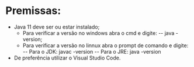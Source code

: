 # Premissas:
- Java 11 deve ser ou estar instalado;
  -  Para  verificar a versão no windows abra o cmd e digite:
    --  java -version;
  -  Para verificar a versão no  linnux abra o prompt de comando e digite:
    --  Para o JDK: javac -version
    --  Para o JRE: java -version
- De preferência  utilizar o Visual Studio Code.
